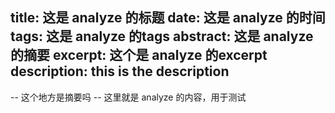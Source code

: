 title: 这是 analyze 的标题
date: 这是 analyze 的时间
tags: 这是 analyze 的tags
abstract: 这是 analyze 的摘要
excerpt: 这个是 analyze 的excerpt
description: this is the description
---
-- 这个地方是摘要吗 --
这里就是 analyze 的内容，用于测试

